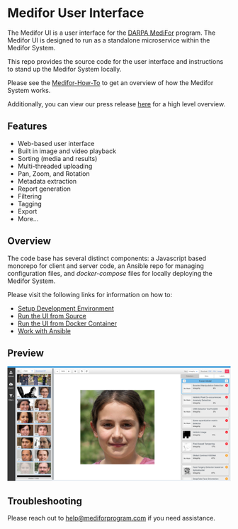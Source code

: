 # Medifor User Interface

The Medifor UI is a user interface for the [DARPA MediFor](https://www.darpa.mil/program/media-forensics) program. The Medifor UI is designed to run as a standalone microservice within the Medifor System.

This repo provides the source code for the user interface and instructions to stand up the Medifor System locally.

Please see the [Medifor-How-To](./docs/howto.md) to get an overview of how the Medifor System works.

Additionally, you can view our press release [here](https://www.datamachines.io/blog/medifor-code-premiere-what-you-need-to-know) for a high level overview.

## Features

- Web-based user interface
- Built in image and video playback
- Sorting (media and results)
- Multi-threaded uploading
- Pan, Zoom, and Rotation
- Metadata extraction
- Report generation
- Filtering
- Tagging
- Export
- More...

## Overview

The code base has several distinct components: a Javascript based monorepo for client and server code, an Ansible repo for managing configuration files, and _docker-compose_ files for locally deploying the Medifor System.

Please visit the following links for information on how to:

- [Setup Development Environment](./docs/setup.md)
- [Run the UI from Source](./docs/source.md)
- [Run the UI from Docker Container](./docs/docker.md)
- [Work with Ansible](./docs/ansible.md)

## Preview

![MediFor UI](/docs/images/mediforupdatedui.png "MediFor UI")

## Troubleshooting

Please reach out to [help@mediforprogram.com](help@mediforprogam.com) if you need assistance.
